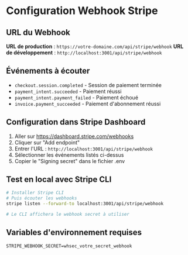 # Configuration Webhook Stripe

## URL du Webhook
**URL de production** : `https://votre-domaine.com/api/stripe/webhook`
**URL de développement** : `http://localhost:3001/api/stripe/webhook`

## Événements à écouter
- `checkout.session.completed` - Session de paiement terminée
- `payment_intent.succeeded` - Paiement réussi
- `payment_intent.payment_failed` - Paiement échoué
- `invoice.payment_succeeded` - Paiement d'abonnement réussi

## Configuration dans Stripe Dashboard
1. Aller sur https://dashboard.stripe.com/webhooks
2. Cliquer sur "Add endpoint"
3. Entrer l'URL : `http://localhost:3001/api/stripe/webhook`
4. Sélectionner les événements listés ci-dessus
5. Copier le "Signing secret" dans le fichier .env

## Test en local avec Stripe CLI
```bash
# Installer Stripe CLI
# Puis écouter les webhooks
stripe listen --forward-to localhost:3001/api/stripe/webhook

# Le CLI affichera le webhook secret à utiliser
```

## Variables d'environnement requises
```
STRIPE_WEBHOOK_SECRET=whsec_votre_secret_webhook
```